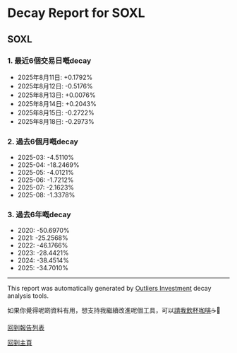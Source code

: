 # Decay Report for SOXL

## SOXL

### 1. 最近6個交易日嘅decay

- 2025年8月11日: +0.1792%
- 2025年8月12日: -0.5176%
- 2025年8月13日: +0.0076%
- 2025年8月14日: +0.2043%
- 2025年8月15日: -0.2722%
- 2025年8月18日: -0.2973%

### 2. 過去6個月嘅decay

- 2025-03: -4.5110%
- 2025-04: -18.2469%
- 2025-05: -4.0121%
- 2025-06: -1.7212%
- 2025-07: -2.1623%
- 2025-08: -1.3378%

### 3. 過去6年嘅decay

- 2020: -50.6970%
- 2021: -25.2568%
- 2022: -46.1766%
- 2023: -28.4421%
- 2024: -38.4514%
- 2025: -34.7010%

------------------------------
This report was automatically generated by [Outliers Investment](https://outliersecon.github.io/Outliers-Investment/) decay analysis tools.

如果你覺得呢啲資料有用，想支持我繼續改進呢個工具，可以[請我飲杯咖啡](https://buymeacoffee.com/outliersecon)☕🙏

[回到報告列表](https://outliersecon.github.io/Outliers-Investment/reports/reports_public)

[回到主頁](https://outliersecon.github.io/Outliers-Investment/)